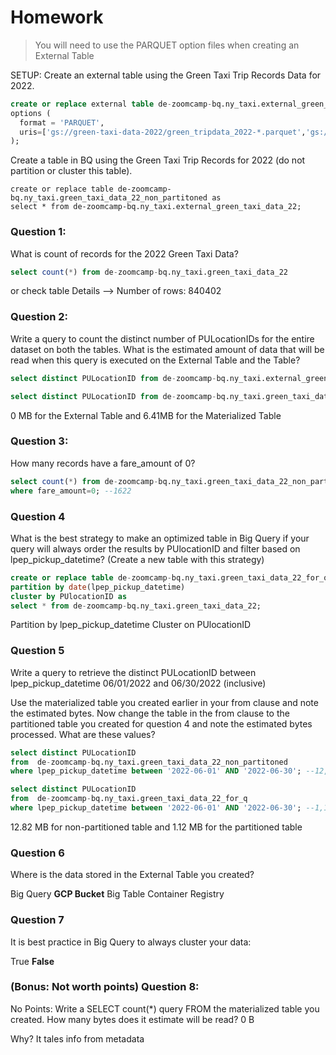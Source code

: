 # Homework

> You will need to use the PARQUET option files when creating an External Table

SETUP:
Create an external table using the Green Taxi Trip Records Data for 2022.

```sql
create or replace external table de-zoomcamp-bq.ny_taxi.external_green_taxi_data_22
options (
  format = 'PARQUET',
  uris=['gs://green-taxi-data-2022/green_tripdata_2022-*.parquet','gs://green-taxi-data-2022/green_tripdata_2023-*.parquet']
);
```
Create a table in BQ using the Green Taxi Trip Records for 2022 (do not partition or cluster this table).

```
create or replace table de-zoomcamp-bq.ny_taxi.green_taxi_data_22_non_partitoned as
select * from de-zoomcamp-bq.ny_taxi.external_green_taxi_data_22;
```

### Question 1: 
What is count of records for the 2022 Green Taxi Data?

```sql
select count(*) from de-zoomcamp-bq.ny_taxi.green_taxi_data_22
```
or check table Details --> Number of rows: 840402

### Question 2:
Write a query to count the distinct number of PULocationIDs for the entire dataset on both the tables.
What is the estimated amount of data that will be read when this query is executed on the External Table and the Table?

```sql
select distinct PULocationID from de-zoomcamp-bq.ny_taxi.external_green_taxi_data_22; --0 MB

select distinct PULocationID from de-zoomcamp-bq.ny_taxi.green_taxi_data_22_non_partitoned; --6.41 MB
```

0 MB for the External Table and 6.41MB for the Materialized Table

### Question 3:

How many records have a fare_amount of 0?

```sql
select count(*) from de-zoomcamp-bq.ny_taxi.green_taxi_data_22_non_partitoned
where fare_amount=0; --1622
```

### Question 4

What is the best strategy to make an optimized table in Big Query if your query will always order the results by PUlocationID and filter based on lpep_pickup_datetime? (Create a new table with this strategy)

```sql
create or replace table de-zoomcamp-bq.ny_taxi.green_taxi_data_22_for_q
partition by date(lpep_pickup_datetime)
cluster by PUlocationID as
select * from de-zoomcamp-bq.ny_taxi.green_taxi_data_22;
```

Partition by lpep_pickup_datetime Cluster on PUlocationID

### Question 5
Write a query to retrieve the distinct PULocationID between lpep_pickup_datetime 06/01/2022 and 06/30/2022 (inclusive)

Use the materialized table you created earlier in your from clause and note the estimated bytes. Now change the table in the from clause to the partitioned table you created for question 4 and note the estimated bytes processed. What are these values?

```sql
select distinct PULocationID
from  de-zoomcamp-bq.ny_taxi.green_taxi_data_22_non_partitoned
where lpep_pickup_datetime between '2022-06-01' AND '2022-06-30'; --12,82 MB

select distinct PULocationID
from  de-zoomcamp-bq.ny_taxi.green_taxi_data_22_for_q
where lpep_pickup_datetime between '2022-06-01' AND '2022-06-30'; --1,12 MB 
```

12.82 MB for non-partitioned table and 1.12 MB for the partitioned table

### Question 6
Where is the data stored in the External Table you created?

Big Query
**GCP Bucket**
Big Table
Container Registry

### Question 7
It is best practice in Big Query to always cluster your data:

True
**False**


### (Bonus: Not worth points) Question 8:

No Points: Write a SELECT count(*) query FROM the materialized table you created. How many bytes does it estimate will be read? 
0 B

Why?
It tales info from metadata
